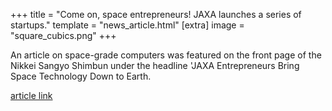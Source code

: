 +++
title = "Come on, space entrepreneurs! JAXA launches a series of startups."
template = "news_article.html"
[extra]
image = "square_cubics.png"
+++

An article on space-grade computers was featured on the front page of the Nikkei Sangyo Shimbun under the headline 'JAXA Entrepreneurs Bring Space Technology Down to Earth.

[article link](https://www.nikkei.com/article/DGXMZO51692990R01C19A1X11000/)  
